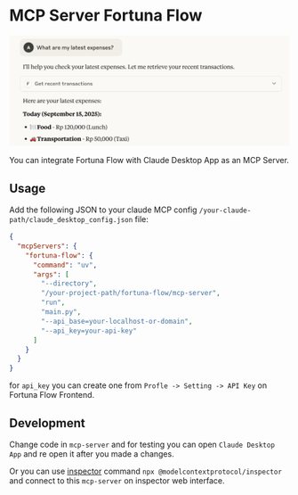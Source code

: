 # MCP Server Fortuna Flow

![Claude](claude.png)

You can integrate Fortuna Flow with Claude Desktop App as an MCP Server.

## Usage
Add the following JSON to your claude MCP config `/your-claude-path/claude_desktop_config.json` file:
```json
{
  "mcpServers": {
    "fortuna-flow": {
      "command": "uv",
      "args": [
        "--directory",
        "/your-project-path/fortuna-flow/mcp-server",
        "run",
        "main.py",
        "--api_base=your-localhost-or-domain",
        "--api_key=your-api-key"
      ]
    }
  }
}
```
for `api_key` you can create one from `Profle -> Setting -> API Key` on Fortuna Flow Frontend.


## Development
Change code in `mcp-server` and for testing you can open `Claude Desktop App` and re open it after you made a changes.

Or you can use [inspector](https://github.com/modelcontextprotocol/inspector) command `npx @modelcontextprotocol/inspector` and connect to this `mcp-server` on inspector web interface.